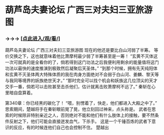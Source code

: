 # 葫芦岛夫妻论坛 广西三对夫妇三亚旅游图

### →→→ <a href="http://3t3e.com/index.html">[点此进入/观/看/]</a>

葫芦岛夫妻论坛 广西三对夫妇三亚旅游图
现在的他还是要比白山河弱了半筹。
    等价交换之下，这也就意味着他比萧摩柯最少弱了半筹甚至是一筹！
    “玄黄不灭体这一次可就真的是全看你的了，倘若得到这门功法之后我便利用剩余的能量值将这门功法以最快的速度推演到极致然后凝聚后天圣体。”
    “到那个时候，拥有先天纯阳体和玄黄不灭圣体两大特殊体质的我在肉身方面绝对不会弱于白山河、姜麟、黎天等与我同等境界的妖族绝世天才。”
    “那时完全可以找个机会和妖族这几位顶尖的天才交手一番，倘若可以击败甚至击杀他们，估计就离击败萧摩柯不远了。”
    秦斩在心里暗自盘算着。

第340章：你已经黑的碳化了！
    “喂，别愣着了，快走，他们都进入大殿之中了。”
    思索期间，楚越将手在秦斩眼前晃了晃，他立刻回过神来，点头称是。
    武者在思索的时候除非特别亲近之人，否则绝对不能和他们有什么肢体上的接触，要不然条件反射之下，他们可能会直接迸发血气，下杀手。
    这是一个千锤百炼的武者下意识的反应，有的时候连他们自己也会控制不住。
    楚越出
